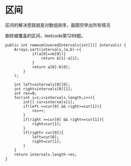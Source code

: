# 区间
区间的解决思路就是对数组排序，画图穷举出所有情况

删除被覆盖的区间，leetcode第1288题。

	public int removeCoveredIntervals(int[][] intervals) {
        Arrays.sort(intervals,(a,b)->{
                if(a[0]==b[0]){
                    return b[1]-a[1];
                }
                return a[0]-b[0];
            }
        );

        int left=intervals[0][0];
        int right=intervals[0][1];
        int res=0;
        for(int i=1;i<intervals.length;i++){
            int[] cur=intervals[i];
            if(left <=cur[0] && right>=cur[1]){
                res++;
            }
            if(right >=cur[0] && right<=cur[1]){
                right=cur[1];
            }
            if(right< cur[0]){
                left=cur[0];
                right=cur[1];
            }
        }
        return intervals.length-res;
    }